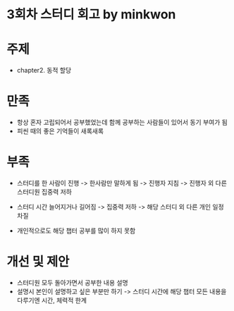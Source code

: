 # 3회차 스터디 회고 by minkwon

# 주제

- chapter2. 동적 할당

# 만족

- 항상 혼자 고립되어서 공부했었는데 함께 공부하는 사람들이 있어서 동기 부여가 됨
- 피씬 때의 좋은 기억들이 새록새록 

# 부족

- 스터디를 한 사람이 진행
  -> 한사람만 말하게 됨
  -> 진행자 지침
  -> 진행자 외 다른 스터디원 집중력 저하 

- 스터디 시간 늘어지거나 길어짐
  -> 집중력 저하
  -> 해당 스터디 외 다른 개인 일정 차질 

- 개인적으로도 해당 챕터 공부를 많이 하지 못함 

# 개선 및 제안

- 스터디원 모두 돌아가면서 공부한 내용 설명
- 설명시 본인이 설명하고 싶은 부분만 하기 
  -> 스터디 시간에 해당 챕터 모든 내용을 다루기엔 시간, 체력적 한계

